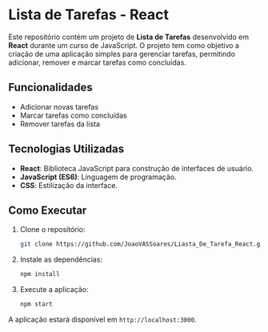 # Lista de Tarefas - React

Este repositório contém um projeto de **Lista de Tarefas** desenvolvido em **React** durante um curso de JavaScript. O projeto tem como objetivo a criação de uma aplicação simples para gerenciar tarefas, permitindo adicionar, remover e marcar tarefas como concluídas.

## Funcionalidades

- Adicionar novas tarefas
- Marcar tarefas como concluídas
- Remover tarefas da lista

## Tecnologias Utilizadas

- **React**: Biblioteca JavaScript para construção de interfaces de usuário.
- **JavaScript (ES6)**: Linguagem de programação.
- **CSS**: Estilização da interface.

## Como Executar

1. Clone o repositório:
   ```bash
   git clone https://github.com/JoaoVASSoares/Liasta_De_Tarefa_React.git
   ```
2. Instale as dependências:
   ```bash
   npm install
   ```
3. Execute a aplicação:
   ```bash
   npm start
   ```

A aplicação estará disponível em `http://localhost:3000`.
